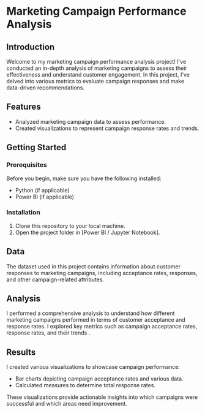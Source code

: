 # Marketing Campaign Performance Analysis

## Introduction

Welcome to my marketing campaign performance analysis project! I've conducted an in-depth analysis of marketing campaigns to assess their effectiveness and understand customer engagement. In this project, I've delved into various metrics to evaluate campaign responses and make data-driven recommendations.

## Features

- Analyzed marketing campaign data to assess performance.
- Created visualizations to represent campaign response rates and trends.

## Getting Started

### Prerequisites

Before you begin, make sure you have the following installed:
- Python (if applicable)
- Power BI (if applicable)

### Installation

1. Clone this repository to your local machine.
2. Open the project folder in [Power BI / Jupyter Notebook].

## Data

The dataset used in this project contains information about customer responses to marketing campaigns, including acceptance rates, responses, and other campaign-related attributes.


## Analysis

I performed a comprehensive analysis to understand how different marketing campaigns performed in terms of customer acceptance and response rates. I explored key metrics such as campaign acceptance rates, response rates, and their trends .



## Results

I created various visualizations to showcase campaign performance:
- Bar charts depicting campaign acceptance rates and various data.
- Calculated measures to determine total response rates.

These visualizations provide actionable insights into which campaigns were successful and which areas need improvement.
